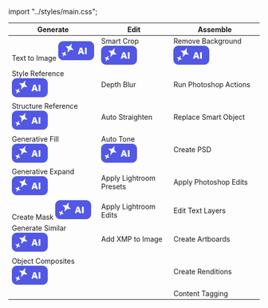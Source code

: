 import "../styles/main.css";

|	Generate	|	Edit	|	Assemble	|
|	-----	|	-------------------	|	---------------------	|
|	<div className="aiImages">Text to Image ![AI](./images/AI_icon.svg)</div>	|	<div className="aiImages">Smart Crop![AI images](./images/AI_icon.svg)</div>	|	<div className="aiImages">Remove Background![AI](./images/AI_icon.svg)</div>	|
|	<div className="aiImages">Style Reference ![AI images](./images/AI_icon.svg)</div>	|	Depth Blur	|	Run Photoshop Actions	|
|	<div className="aiImages">Structure Reference ![AI](./images/AI_icon.svg)</div>	|	<div className="aiImages">Auto Straighten</div>	|	Replace Smart Object	|
|	<div className="aiImages">Generative Fill ![AI images](./images/AI_icon.svg)</div>	|	<div className="aiImages">Auto Tone![AI images](./images/AI_icon.svg)</div>	|	Create PSD	|
|	<div className="aiImages">Generative Expand  ![AI images](./images/AI_icon.svg)</div>	|	Apply Lightroom Presets	|	Apply Photoshop Edits	|
|	<div className="aiImages">Create Mask ![AI images](./images/AI_icon.svg)</div>	|	Apply Lightroom Edits	|	Edit Text Layers	|
|	<div className="aiImages">Generate Similar ![AI images](./images/AI_icon.svg)</div>	|	Add XMP to Image	|	Create Artboards	|
|	<div className="aiImages">Object Composites ![AI images](./images/AI_icon.svg)</div>	|		|	Create Renditions	|
|		|		|	Content Tagging	|
